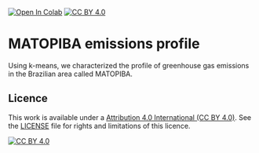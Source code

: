 
 <a href="https://github.com/lucas-fpaiva/matopiba_emissions/blob/main/code/groups.ipynb" target="_parent"><img src="https://colab.research.google.com/assets/colab-badge.svg" alt="Open In Colab"/></a> [![CC BY 4.0][cc-by-shield]][cc-by]

# MATOPIBA emissions profile
Using k-means, we characterized the profile of greenhouse gas emissions in the Brazilian area called MATOPIBA.

## Licence
This work is available under a [Attribution 4.0 International (CC BY 4.0)][cc-by]. See the [LICENSE](https://github.com/lucas-fpaiva/matopiba_emissions/blob/main/LICENSE.md) file for rights and limitations of this licence.

[![CC BY 4.0][cc-by-image]][cc-by]

[cc-by]: http://creativecommons.org/licenses/by/4.0/
[cc-by-image]: https://i.creativecommons.org/l/by/4.0/88x31.png
[cc-by-shield]: https://img.shields.io/badge/License-CC%20BY%204.0-lightgrey.svg
